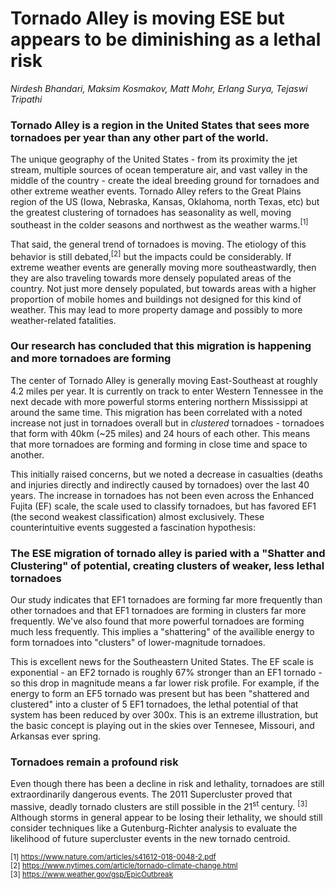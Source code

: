 # Tornado Alley is moving ESE but appears to be diminishing as a lethal risk
*Nirdesh Bhandari, Maksim Kosmakov, Matt Mohr, Erlang Surya, Tejaswi Tripathi*

### Tornado Alley is a region in the United States that sees more tornadoes per year than any other part of the world. 
The unique geography of the United States - from its proximity the jet stream, multiple sources of ocean temperature air, and vast valley in the middle of the country - create the ideal breeding ground for tornadoes and other extreme weather events. Tornado Alley refers to the Great Plains region of the US (Iowa, Nebraska, Kansas, Oklahoma, north Texas, etc) but the greatest clustering of tornadoes has seasonality as well, moving southeast in the colder seasons and northwest as the weather warms.<sup>[1]</sup> 

That said, the general trend of tornadoes is moving. The etiology of this behavior is still debated,<sup>[2]</sup> but the impacts could be considerably. If extreme weather events are generally moving more southeastwardly, then they are also traveling towards more densely populated areas of the country. Not just more densely populated, but towards areas with a higher proportion of mobile homes and buildings not designed for this kind of weather. This may lead to more property damage and possibly to more weather-related fatalities.

### Our research has concluded that this migration is happening and more tornadoes are forming
The center of Tornado Alley is generally moving East-Southeast at roughly 4.2 miles per year. It is currently on track to enter Western Tennessee in the next decade with more powerful storms entering northern Mississippi at around the same time. This migration has been correlated with a noted increase not just in tornadoes overall but in *clustered* tornadoes - tornadoes that form with 40km (~25 miles) and 24 hours of each other. This means that more tornadoes are forming and forming in close time and space to another. 

This initially raised concerns, but we noted a decrease in casualties (deaths and injuries directly and indirectly caused by tornadoes) over the last 40 years. The increase in tornadoes has not been even across the Enhanced Fujita (EF) scale, the scale used to classify tornadoes, but has favored EF1 (the second weakest classification) almost exclusively. These counterintuitive events suggested a fascination hypothesis: 

### The ESE migration of tornado alley is paried with a "Shatter and Clustering" of potential, creating clusters of weaker, less lethal tornadoes

Our study indicates that EF1 tornadoes are forming far more frequently than other tornadoes and that EF1 tornadoes are forming in clusters far more frequently. We've also found that more powerful tornadoes are forming much less frequently. This implies a "shattering" of the availible energy to form tornadoes into "clusters" of lower-magnitude tornadoes. 

This is excellent news for the Southeastern United States. The EF scale is exponential - an EF2 tornado is roughly 67% stronger than an EF1 tornado - so this drop in magnitude means a far lower risk profile. For example, if the energy to form an EF5 tornado was present but has been "shattered and clustered" into a cluster of 5 EF1 tornadoes, the lethal potential of that system has been reduced by over 300x. This is an extreme illustration, but the basic concept is playing out in the skies over Tennesee, Missouri, and Arkansas ever spring. 

### Tornadoes remain a profound risk
Even though there has been a decline in risk and lethality, tornadoes are still extraordinarily dangerous events. The 2011 Supercluster proved that massive, deadly tornado clusters are still possible in the 21<sup>st</sup> century. <sup>[3]</sup> Although storms in general appear to be losing their lethality, we should still consider techniques like a Gutenburg-Richter analysis to evaluate the likelihood of future supercluster events in the new tornado centroid.


<sub>[1] https://www.nature.com/articles/s41612-018-0048-2.pdf </sub>  
<sub>[2] https://www.nytimes.com/article/tornado-climate-change.html </sub>  
<sub>[3] https://www.weather.gov/gsp/EpicOutbreak </sub>